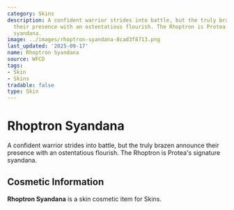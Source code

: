 ```yaml
---
category: Skins
description: A confident warrior strides into battle, but the truly brazen announce
  their presence with an ostentatious flourish. The Rhoptron is Protea's signature
  syandana.
image: ../images/rhoptron-syandana-8cad3f8713.png
last_updated: '2025-09-17'
name: Rhoptron Syandana
source: WFCD
tags:
- Skin
- Skins
tradable: false
type: Skin
---
```


# Rhoptron Syandana

A confident warrior strides into battle, but the truly brazen announce their presence with an ostentatious flourish. The Rhoptron is Protea's signature syandana.

## Cosmetic Information

**Rhoptron Syandana** is a skin cosmetic item for Skins.


